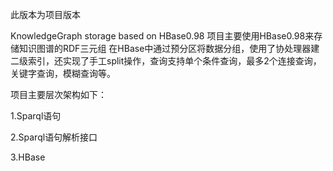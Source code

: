 此版本为项目版本

KnowledgeGraph storage based on HBase0.98 项目主要使用HBase0.98来存储知识图谱的RDF三元组 在HBase中通过预分区将数据分组，使用了协处理器建二级索引，还实现了手工split操作，查询支持单个条件查询，最多2个连接查询，关键字查询，模糊查询等。 

项目主要层次架构如下： 

1.Sparql语句 

2.Sparql语句解析接口 

3.HBase

